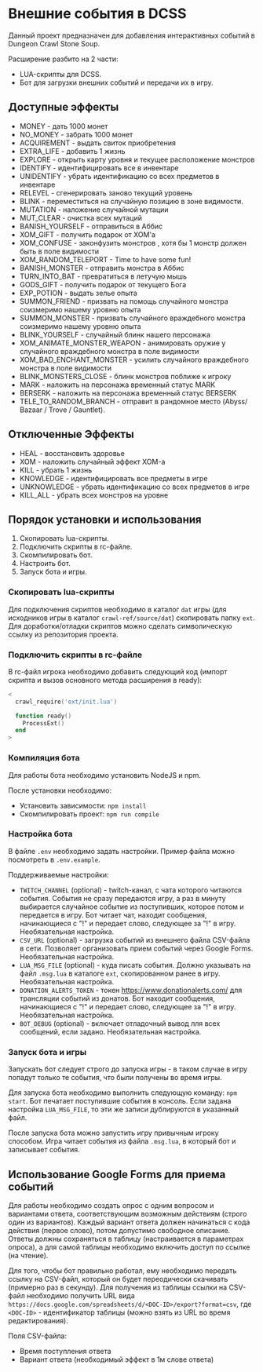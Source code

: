 # Внешние события в DCSS

Данный проект предназначен для добавления интерактивных событий в Dungeon Crawl Stone Soup.

Расширение разбито на 2 части:

- LUA-скрипты для DCSS.
- Бот для загрузки внешних событий и передачи их в игру.

## Доступные эффекты

- MONEY - дать 1000 монет
- NO_MONEY - забрать 1000 монет
- ACQUIREMENT - выдать свиток приобретения
- EXTRA_LIFE - добавить 1 жизнь
- EXPLORE - открыть карту уровня и текущее расположение монстров
- IDENTIFY - идентифицировать все в инвентаре
- UNIDENTIFY - убрать идентификацию со всех предметов в инвентаре
- RELEVEL - сгенерировать заново текущий уровень
- BLINK - переместиться на случайную позицию в зоне видимости.
- MUTATION - наложение случайной мутации
- MUT_CLEAR - очистка всех мутаций
- BANISH_YOURSELF - отправиться в Аббис
- XOM_GIFT - получить подарок от XOM'a
- XOM_CONFUSE - законфузить монстров , хотя бы 1 монстр должен быть в поле видимости
- XOM_RANDOM_TELEPORT - Time to have some fun!
- BANISH_MONSTER - отправить монстра в Аббис
- TURN_INTO_BAT - превратиться в летучую мышь
- GODS_GIFT - получить подарок от текущего Бога
- EXP_POTION - выдать зелье опыта
- SUMMON_FRIEND - призвать на помощь случайного монстра соизмеримо нашему уровню опыта
- SUMMON_MONSTER - призвать случайного враждебного монстра соизмеримо нашему уровню опыта
- BLINK_YOURSELF - случайный блинк нашего персонажа
- XOM_ANIMATE_MONSTER_WEAPON - анимировать оружие у случайного враждебного монстра в поле видимости
- XOM_BAD_ENCHANT_MONSTER - усилить случайного враждебного монстра в поле видимости
- BLINK_MONSTERS_CLOSE - блинк монстров поближе к игроку
- MARK - наложить на персонажа временный статус MARK
- BERSERK - наложить на персонажа временный статус BERSERK
- TELE_TO_RANDOM_BRANCH - отправит в рандомное место (Abyss/ Bazaar / Trove / Gauntlet).

## Отключенные Эффекты

- HEAL - восстановить здоровье
- XOM - наложить случайный эффект XOM-а
- KILL - убрать 1 жизнь
- KNOWLEDGE - идентифицировать все предметы в игре
- UNKNOWLEDGE - убрать идентификацию со всех предметов в игре
- KILL_ALL - убрать всех монстров на уровне

## Порядок установки и использования

1. Скопировать lua-скрипты.
2. Подключить скрипты в rc-файле.
3. Скомпилировать бот.
4. Настроить бот.
5. Запуск бота и игры.

### Скопировать lua-скрипты

Для подключения скриптов необходимо в каталог `dat` игры (для исходников игры в каталог `crawl-ref/source/dat`) скопировать папку `ext`.
Для доработки/отладки скриптов можно сделать символическую ссылку из репозитория проекта.

### Подключить скрипты в rc-файле

В rc-файл игрока необходимо добавить следующий код (импорт скрипта и вызов основного метода расширения в ready):

```lua
<
  crawl_require('ext/init.lua')

  function ready()
    ProcessExt()
  end
>
```

### Компиляция бота

Для работы бота необходимо установить NodeJS и npm.

После установки необходимо:

- Установить зависимости: `npm install`
- Скомпилировать проект: `npm run compile`

### Настройка бота

В файле `.env` необходимо задать настройки. Пример файла можно посмотреть в `.env.example`.

Поддерживаемые настройки:

- `TWITCH_CHANNEL` (optional) - twitch-канал, с чата которого читаются события. События не сразу передаются игру, а раз в минуту выбирается случайное событие из поступивших, которое потом и передается в игру. Бот читает чат, находит сообщения, начинающиеся с "!" и передает слово, следующее за "!" в игру. Необязательная настройка.
- `CSV_URL` (optional) - загрузка событий из внешнего файла CSV-файла в сети. Позволяет организовать прием событий через Google Forms. Необязательная настройка.
- `LUA_MSG_FILE` (optional) - куда писать события. Должно указывать на файл `.msg.lua` в каталоге `ext`, скопированном ранее в игру. Необязательная настройка.
- `DONATION_ALERTS_TOKEN` - токен <https://www.donationalerts.com/> для трансляции событий из донатов. Бот находит сообщения, начинающиеся с "!" и передает слово, следующее за "!" в игру. Необязательная настройка.
- `BOT_DEBUG` (optional) - включает отладочный вывод лля всех сообщений, если задано. Необязательная настройка.

### Запуск бота и игры

Запускать бот следует строго до запуска игры - в таком случае в игру попадут только те события, что были получены во время игры.

Для запуска бота необходимо выполнить следующую команду: `npm start`. Бот печатает поступившие события в консоль. Если задана настройка `LUA_MSG_FILE`, то эти же записи дублируются в указанный файл.

После запуска бота можно запустить игру привычным игроку способом. Игра читает события из файла `.msg.lua`, в который бот и записывает события.

## Использование Google Forms для приема событий

Для работы необходимо создать опрос с одним вопросом и вариантами ответа, соответствующим возможным действиям (строго один из вариантов). Каждый вариант ответа должен начинаться с кода действия (первое слово), потом допустимо свободное описание.
Ответы должны сохраняться в таблицу (настраивается в параметрах опроса), а для самой таблицы необходимо включить доступ по ссылке (на чтение).

Для того, чтобы бот правильно работал, ему необходимо передать ссылку на CSV-файл, который он будет переодически скачивать (примерно раз в секунду).
Для получения из таблицы ссылки на CSV-файл необходимо получить URL вида `https://docs.google.com/spreadsheets/d/<DOC-ID>/export?format=csv`, где `<DOC-ID>` - идентификатор таблицы (можно взять из URL во время редактирования).

Поля CSV-файла:

- Время поступления ответа
- Вариант ответа (необходимый эффект в 1м слове ответа)
